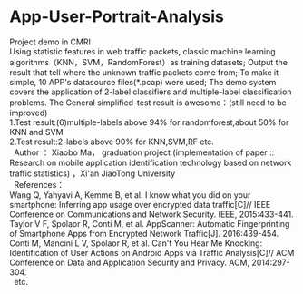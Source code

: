 # App-User-Portrait-Analysis
Project demo in CMRI                                                                                                                     
Using statistic features in web traffic packets, classic machine learning algorithms（KNN，SVM，RandomForest）as training datasets;
Output the result that tell where the unknown traffic packets come from;
To make it simple, 10 APP's datasource files(*.pcap) were used;
The demo system covers the application of 2-label classifiers and multiple-label classification problems.
The General simplified-test result is awesome：(still need to be improved)                                                                 
1.Test result:(6)multiple-labels above 94% for randomforest,about 50% for KNN and SVM                                                                                                              
2.Test result:2-labels above 90% for KNN,SVM,RF etc.                                                                                                                      
   Author ： Xiaobo Ma， graduation project (implementation of paper :: Research on mobile application identification technology based on network traffic statistics) ，Xi'an JiaoTong University                                                                                     
   References：                                                                                                                            
   Wang Q, Yahyavi A, Kemme B, et al. I know what you did on your smartphone: Inferring app usage over encrypted data traffic[C]// IEEE Conference on Communications and Network Security. IEEE, 2015:433-441.                                                                     
   Taylor V F, Spolaor R, Conti M, et al. AppScanner: Automatic Fingerprinting of Smartphone Apps from Encrypted Network Traffic[J]. 2016:439-454.                                                                                                                              
   Conti M, Mancini L V, Spolaor R, et al. Can't You Hear Me Knocking: Identification of User Actions on Android Apps via Traffic Analysis[C]// ACM Conference on Data and Application Security and Privacy. ACM, 2014:297-304.                                              
   etc.
